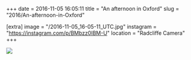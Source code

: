 +++
date = 2016-11-05 16:05:11
title = "An afternoon in Oxford"
slug = "2016/An-afternoon-in-Oxford"

[extra]
image = "/2016-11-05_16-05-11_UTC.jpg"
instagram = "https://instagram.com/p/BMbzz0IBM-U"
location = "Radcliffe Camera"
+++

<img src="/2016-11-05_16-05-11_UTC.jpg" />
